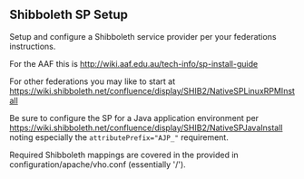 ## Shibboleth SP Setup

Setup and configure a Shibboleth service provider per your federations instructions.

For the AAF this is http://wiki.aaf.edu.au/tech-info/sp-install-guide

For other federations you may like to start at https://wiki.shibboleth.net/confluence/display/SHIB2/NativeSPLinuxRPMInstall

Be sure to configure the SP for a Java application environment per https://wiki.shibboleth.net/confluence/display/SHIB2/NativeSPJavaInstall noting especially the `attributePrefix="AJP_"` requirement.

Required Shibboleth mappings are covered in the provided in configuration/apache/vho.conf (essentially '/').
